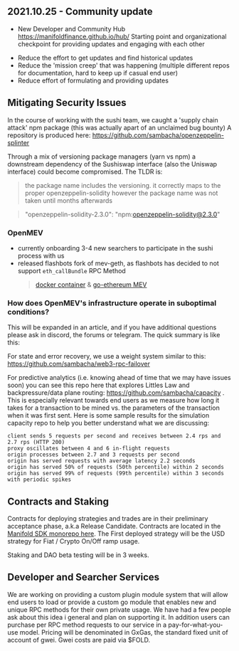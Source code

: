 ## 2021.10.25 - Community update 

- New Developer and Community Hub
  <https://manifoldfinance.github.io/hub/>
  Starting point and organizational checkpoint for providing updates and engaging with each other
 + Reduce the effort to get updates and find historical updates 
 + Reduce the 'mission creep' that was happening (multiple different repos for documentation, hard to keep up if casual end user)
 + Reduce effort of formulating and providing updates 


## Mitigating Security Issues

In the course of working with the sushi team, we caught a 'supply chain attack' npm package (this was actually apart of an unclaimed bug bounty)
A repository is produced here: <https://github.com/sambacha/openzeppelin-splinter>

Through a mix of versioning package managers (yarn vs npm) a downstream dependency of the Sushiswap interface (also the Uniswap interface) could become compromised. The TLDR is:


> the package name includes the versioning. it correctly maps to the proper openzeppelin-solidity however the package name was not taken until months afterwards

> "openzeppelin-solidity-2.3.0": "npm:openzeppelin-solidity@2.3.0"


### OpenMEV

- currently onboarding 3-4 new searchers to participate in the sushi process with us
- released flashbots fork of mev-geth, as flashbots has decided to not support `eth_callBundle` RPC Method 
    > [docker container](https://github.com/openmev/docker-hub) & [go-ethereum MEV](https://github.com/openmev/go-ethereum)


### How does OpenMEV's infrastructure operate in suboptimal conditions?

This will be expanded in an article, and if you have additional questions please ask in discord, the forums or telegram. The quick summary is like this:

For state and error recovery, we use a weight system similar to this: https://github.com/sambacha/web3-rpc-failover

For predictive analytics (i.e. knowing ahead of time that we may have issues soon) you can see this repo here that explores Littles Law and backpressure/data plane routing: https://github.com/sambacha/capacity  . This is especially relevant towards end users as we measure how long it takes for a transaction to be mined vs. the parameters of the transaction when it was first sent. Here is some sample results for the simulation capacity repo to help you better understand what we are discussing:

```
client sends 5 requests per second and receives between 2.4 rps and 2.7 rps (HTTP 200)
proxy oscillates between 4 and 6 in-flight requests
origin processes between 2.7 and 3 requests per second
origin has served requests with average latency 2.2 seconds
origin has served 50% of requests (50th percentile) within 2 seconds
origin has served 99% of requests (99th percentile) within 3 seconds with periodic spikes
```

## Contracts and Staking

Contracts for deploying strategies and trades are in their preliminary acceptance phase, a.k.a Release Candidate. Contracts are located in the [Manifold SDK monorepo here](https://github.com/manifoldfinance/manifold-sdk). The First deployed strategy will be the USD strategy for Fiat / Crypto On/Off ramp usage. 

Staking and DAO beta testing will be in 3 weeks. 


## Developer and Searcher Services 

We are working on providing a custom plugin module system that will allow end users to load or provide a custom go module that enables new and unique RPC methods for their own private usage. We have had a few people ask about this idea i general and plan on supporting it. In addition users can purchase per RPC method requests to our service in a pay-for-what-you-use model. Pricing will be denominated in GxGas, the standard fixed unit of account of gwei. Gwei costs are paid via $FOLD. 


